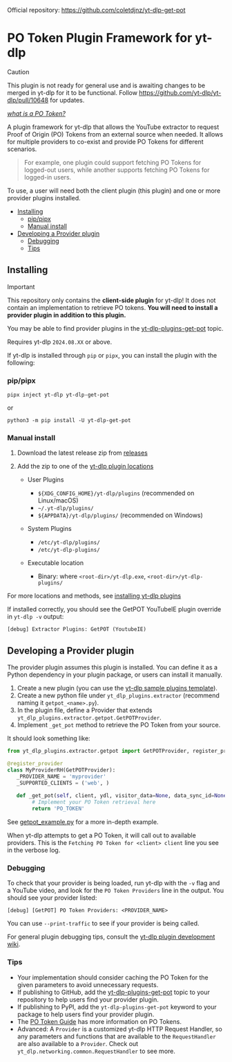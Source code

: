 Official repository: <https://github.com/coletdjnz/yt-dlp-get-pot>

# PO Token Plugin Framework for yt-dlp

> [!CAUTION]
> This plugin is not ready for general use and is awaiting changes to be merged in yt-dlp for it to be functional.
> Follow https://github.com/yt-dlp/yt-dlp/pull/10648 for updates.

_[what is a PO Token?](https://github.com/yt-dlp/yt-dlp/wiki#po-token-guide)_

A plugin framework for yt-dlp that allows the YouTube extractor to request Proof of Origin (PO) Tokens from an external source when needed. 
It allows for multiple providers to co-exist and provide PO Tokens for different scenarios.

> For example, one plugin could support fetching PO Tokens for logged-out users, while another supports fetching PO Tokens for logged-in users.

To use, a user will need both the client plugin (this plugin) and one or more provider plugins installed.

* [Installing](#installing)
  * [pip/pipx](#pippipx)
  * [Manual install](#manual-install)
* [Developing a Provider plugin](#developing-a-provider-plugin)
  * [Debugging](#debugging)
  * [Tips](#tips)

## Installing

> [!IMPORTANT]
> This repository only contains the **client-side plugin** for yt-dlp!
> It does not contain an implementation to retrieve PO tokens. **You will need to install a provider plugin in addition to this plugin.**
> 
> You may be able to find provider plugins in the [yt-dlp-plugins-get-pot](https://github.com/topics/yt-dlp-plugins-get-pot) topic.

Requires yt-dlp `2024.08.XX` or above.

If yt-dlp is installed through `pip` or `pipx`, you can install the plugin with the following:

### pip/pipx

```
pipx inject yt-dlp yt-dlp-get-pot
```
or

```
python3 -m pip install -U yt-dlp-get-pot
```


### Manual install

1. Download the latest release zip from [releases](https://github.com/coletdjnz/yt-dlp-get-pot/releases) 

2. Add the zip to one of the [yt-dlp plugin locations](https://github.com/yt-dlp/yt-dlp#installing-plugins)

    - User Plugins
        - `${XDG_CONFIG_HOME}/yt-dlp/plugins` (recommended on Linux/macOS)
        - `~/.yt-dlp/plugins/`
        - `${APPDATA}/yt-dlp/plugins/` (recommended on Windows)
    
    - System Plugins
       -  `/etc/yt-dlp/plugins/`
       -  `/etc/yt-dlp-plugins/`
    
    - Executable location
        - Binary: where `<root-dir>/yt-dlp.exe`, `<root-dir>/yt-dlp-plugins/`

For more locations and methods, see [installing yt-dlp plugins](https://github.com/yt-dlp/yt-dlp#installing-plugins) 

If installed correctly, you should see the GetPOT YouTubeIE plugin override in `yt-dlp -v` output:

    [debug] Extractor Plugins: GetPOT (YoutubeIE)

## Developing a Provider plugin

The provider plugin assumes this plugin is installed. You can define it as a Python dependency in your plugin package, or users can install it manually.

1. Create a new plugin (you can use the [yt-dlp sample plugins template](https://github.com/yt-dlp/yt-dlp-sample-plugins)).
2. Create a new python file under `yt_dlp_plugins.extractor` (recommend naming it `getpot_<name>.py`).
3. In the plugin file, define a Provider that extends `yt_dlp_plugins.extractor.getpot.GetPOTProvider`.
4. Implement `_get_pot` method to retrieve the PO Token from your source.

It should look something like:

```python
from yt_dlp_plugins.extractor.getpot import GetPOTProvider, register_provider

@register_provider
class MyProviderRH(GetPOTProvider):
   _PROVIDER_NAME = 'myprovider'
   _SUPPORTED_CLIENTS = ('web', )
   
   def _get_pot(self, client, ydl, visitor_data=None, data_sync_id=None, **kwargs):
        # Implement your PO Token retrieval here
        return 'PO_TOKEN'
```

See [getpot_example.py](examples/getpot_example.py) for a more in-depth example.

When yt-dlp attempts to get a PO Token, it will call out to available providers. This is the `Fetching PO Token for <client> client` line you see in the verbose log.

### Debugging

To check that your provider is being loaded, run yt-dlp with the `-v` flag and a YouTube video, and look for the `PO Token Providers` line in the output.
 You should see your provider listed:
 
    [debug] [GetPOT] PO Token Providers: <PROVIDER_NAME>

You can use `--print-traffic` to see if your provider is being called.

For general plugin debugging tips, consult the [yt-dlp plugin development wiki](https://github.com/yt-dlp/yt-dlp/wiki/Plugin-Development).

### Tips

- Your implementation should consider caching the PO Token for the given parameters to avoid unnecessary requests.
- If publishing to GitHub, add the [yt-dlp-plugins-get-pot](https://github.com/topics/yt-dlp-plugins-get-pot) topic to your repository to help users find your provider plugin.
- If publishing to PyPI, add the `yt-dlp-plugins-get-pot` keyword to your package to help users find your provider plugin.
- The [PO Token Guide](https://github.com/yt-dlp/yt-dlp/wiki#po-token-guide) has more information on PO Tokens.
- Advanced: A `Provider` is a customized yt-dlp HTTP Request Handler, so any parameters and functions that are available to the `RequestHandler` are also available to a `Provider`. Check out `yt_dlp.networking.common.RequestHandler` to see more.